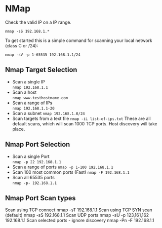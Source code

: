 # NMap

Check the valid IP on a IP range.

```
nmap -sS 192.168.1.*
```
To get started this is a simple command for scanning your local network (class C or /24):
```
nmap -sV -p 1-65535 192.168.1.1/24
```
## Nmap Target Selection
* Scan a single IP	
```nmap 192.168.1.1```
* Scan a host	
```nmap www.testhostname.com```
* Scan a range of IPs	
```nmap 192.168.1.1-20```
* Scan a subnet	
```nmap 192.168.1.0/24```
* Scan targets from a text file	
```nmap -iL list-of-ips.txt```
These are all default scans, which will scan 1000 TCP ports. Host discovery will take place.

## Nmap Port Selection
* Scan a single Port	
```nmap -p 22 192.168.1.1```
* Scan a range of ports	
```nmap -p 1-100 192.168.1.1```
* Scan 100 most common ports (Fast)	
```nmap -F 192.168.1.1```
* Scan all 65535 ports	
```nmap -p- 192.168.1.1```

## Nmap Port Scan types
Scan using TCP connect	nmap -sT 192.168.1.1
Scan using TCP SYN scan (default)	nmap -sS 192.168.1.1
Scan UDP ports	nmap -sU -p 123,161,162 192.168.1.1
Scan selected ports - ignore discovery	nmap -Pn -F 192.168.1.1
